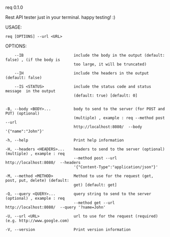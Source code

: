 req 0.1.0

Rest API tester just in your terminal. happy testing! :)

USAGE:

    req [OPTIONS] --url <URL>

OPTIONS:

        --IB                      include the body in the output (default: false) , (if the body is
                                  too large, it will be truncated)
                                  
        --IH                      include the headers in the output (default: false)
        
        --IS <STATUS>             include the status code and status message  in the output
                                  (default: true) [default: 0]
                                  
                                  
    -B, --body <BODY>...          body to send to the server (for POST and PUT) (optional)
                                  (multiple) , example : req --method post --url
                                  http://localhost:8080/  --body '{"name":"John"}'
                                  
    -h, --help                    Print help information
    
    -H, --headers <HEADERS>...    headers to send to the server (optional)(multiple) , example : req
                                  --method post --url http://localhost:8080/  --headers
                                  '{"Content-Type":"application/json"}'
                                  
    -M, --method <METHOD>         Method to use for the request (get, post, put, delete) (default:
                                  get) [default: get]
                                  
    -Q, --query <QUERY>...        query string to send to the server (optional) , example : req
                                  --method get --url http://localhost:8080/  --query '?name=John'
                                  
    -U, --url <URL>               url to use for the request (required) (e.g. http://www.google.com)
    
    -V, --version                 Print version information
